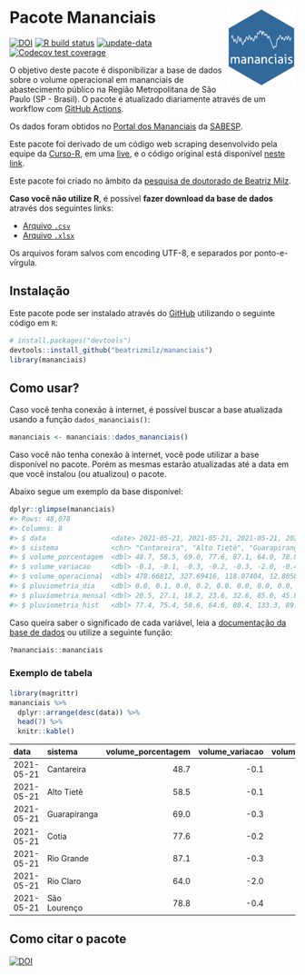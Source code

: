 
<!-- README.md is generated from README.Rmd. Please edit that file -->

# Pacote Mananciais <img src="man/figures/hexlogo.png" align="right" width = "120px"/>

<!-- badges: start -->

[![DOI](https://zenodo.org/badge/DOI/10.5281/zenodo.4733056.svg)](https://doi.org/10.5281/zenodo.4733056)
[![R build
status](https://github.com/beatrizmilz/mananciais/workflows/R-CMD-check/badge.svg)](https://github.com/beatrizmilz/mananciais/actions)
[![update-data](https://github.com/beatrizmilz/mananciais/actions/workflows/2-update_data.yaml/badge.svg)](https://github.com/beatrizmilz/mananciais/actions/workflows/2-update_data.yaml)
[![Codecov test
coverage](https://codecov.io/gh/beatrizmilz/mananciais/branch/master/graph/badge.svg)](https://codecov.io/gh/beatrizmilz/mananciais?branch=master)
<!-- badges: end -->

O objetivo deste pacote é disponibilizar a base de dados sobre o volume
operacional em mananciais de abastecimento público na Região
Metropolitana de São Paulo (SP - Brasil). O pacote é atualizado
diariamente através de um workflow com [GitHub
Actions](https://github.com/beatrizmilz/mananciais/actions).

Os dados foram obtidos no [Portal dos
Mananciais](http://mananciais.sabesp.com.br/Situacao) da
[SABESP](http://site.sabesp.com.br/site/Default.aspx).

Este pacote foi derivado de um código web scraping desenvolvido pela
equipe da [Curso-R](https://www.curso-r.com/), em uma
[live](https://youtu.be/jvZIxrMmOcQ), e o código original está
disponível [neste
link](https://github.com/curso-r/lives/blob/master/drafts/20200730_scraper_sabesp.R).

Este pacote foi criado no âmbito da [pesquisa de doutorado de Beatriz
Milz](https://beatrizmilz.github.io/tese/).

**Caso você não utilize R**, é possível **fazer download da base de
dados** através dos seguintes links:

  - [Arquivo
    `.csv`](https://github.com/beatrizmilz/mananciais/raw/master/inst/extdata/mananciais.csv)
  - [Arquivo
    `.xlsx`](https://github.com/beatrizmilz/mananciais/blob/master/inst/extdata/mananciais.xlsx?raw=true)

Os arquivos foram salvos com encoding UTF-8, e separados por
ponto-e-vírgula.

## Instalação

Este pacote pode ser instalado através do [GitHub](https://github.com/)
utilizando o seguinte código em `R`:

``` r
# install.packages("devtools")
devtools::install_github("beatrizmilz/mananciais")
library(mananciais)
```

## Como usar?

Caso você tenha conexão à internet, é possível buscar a base atualizada
usando a função `dados_mananciais()`:

``` r
mananciais <- mananciais::dados_mananciais() 
```

Caso você não tenha conexão à internet, você pode utilizar a base
disponível no pacote. Porém as mesmas estarão atualizadas até a data em
que você instalou (ou atualizou) o pacote.

Abaixo segue um exemplo da base disponível:

``` r
dplyr::glimpse(mananciais)
#> Rows: 48,078
#> Columns: 8
#> $ data                <date> 2021-05-21, 2021-05-21, 2021-05-21, 2021-05-21, 2…
#> $ sistema             <chr> "Cantareira", "Alto Tietê", "Guarapiranga", "Cotia…
#> $ volume_porcentagem  <dbl> 48.7, 58.5, 69.0, 77.6, 87.1, 64.0, 78.8, 48.8, 58…
#> $ volume_variacao     <dbl> -0.1, -0.1, -0.3, -0.2, -0.3, -2.0, -0.4, -0.1, 0.…
#> $ volume_operacional  <dbl> 478.66812, 327.69416, 118.07404, 12.80588, 97.7208…
#> $ pluviometria_dia    <dbl> 0.0, 0.1, 0.0, 0.2, 0.0, 0.0, 0.0, 0.0, 0.3, 0.0, …
#> $ pluviometria_mensal <dbl> 20.5, 27.1, 18.2, 23.6, 32.6, 85.0, 45.8, 20.5, 27…
#> $ pluviometria_hist   <dbl> 77.4, 75.4, 58.6, 64.6, 80.4, 133.3, 89.3, 77.4, 7…
```

Caso queira saber o significado de cada variável, leia a [documentação
da base de
dados](https://beatrizmilz.github.io/mananciais/reference/mananciais.html)
ou utilize a seguinte função:

``` r
?mananciais::mananciais
```

### Exemplo de tabela

``` r
library(magrittr)
mananciais %>% 
  dplyr::arrange(desc(data)) %>% 
  head(7) %>%
  knitr::kable()
```

| data       | sistema      | volume\_porcentagem | volume\_variacao | volume\_operacional | pluviometria\_dia | pluviometria\_mensal | pluviometria\_hist |
| :--------- | :----------- | ------------------: | ---------------: | ------------------: | ----------------: | -------------------: | -----------------: |
| 2021-05-21 | Cantareira   |                48.7 |            \-0.1 |           478.66812 |               0.0 |                 20.5 |               77.4 |
| 2021-05-21 | Alto Tietê   |                58.5 |            \-0.1 |           327.69416 |               0.1 |                 27.1 |               75.4 |
| 2021-05-21 | Guarapiranga |                69.0 |            \-0.3 |           118.07404 |               0.0 |                 18.2 |               58.6 |
| 2021-05-21 | Cotia        |                77.6 |            \-0.2 |            12.80588 |               0.2 |                 23.6 |               64.6 |
| 2021-05-21 | Rio Grande   |                87.1 |            \-0.3 |            97.72080 |               0.0 |                 32.6 |               80.4 |
| 2021-05-21 | Rio Claro    |                64.0 |            \-2.0 |             8.74863 |               0.0 |                 85.0 |              133.3 |
| 2021-05-21 | São Lourenço |                78.8 |            \-0.4 |            69.94886 |               0.0 |                 45.8 |               89.3 |

## Como citar o pacote

[![DOI](https://zenodo.org/badge/DOI/10.5281/zenodo.4733056.svg)](https://doi.org/10.5281/zenodo.4733056)
